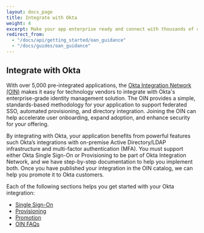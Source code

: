 ```yaml
---
layout: docs_page
title: Integrate with Okta
weight: 4
excerpt: Make your app enterprise ready and connect with thousands of customers with the Okta Integration Network.
redirect_from:
  - "/docs/api/getting_started/oan_guidance"
  - "/docs/guides/oan_guidance"
---
```


## Integrate with Okta

With over 5,000 pre-integrated applications, the [Okta Integration Network (OIN)](https://www.okta.com/resources/find-your-apps/) makes it easy for technology vendors to integrate
with Okta's enterprise-grade identity management solution. The OIN provides a simple, standards-based methodology for your application to support federated SSO, automated provisioning, and directory integration. Joining the OIN can help accelerate user onboarding, expand adoption, and enhance security for your offering.

By integrating with Okta, your application benefits from powerful features such Okta’s integrations with on-premise Active Directory/LDAP infrastructure and multi-factor authentication (MFA). You must support either Okta Single Sign-On or Provisioning to be part of Okta Integration Network, and we have step-by-step documentation to help you implement both. Once you have published your integration in the OIN catalog, we can help you promote it to Okta customers.

Each of the following sections helps you get started with your Okta integration:

* [Single Sign-On](/use_cases/integrate_with_okta/sso-with-saml)
* [Provisioning](/use_cases/integrate_with_okta/provisioning)
* [Promotion](/use_cases/integrate_with_okta/promotion)
* [OIN FAQs](/use_cases/integrate_with_okta/oan-faqs)